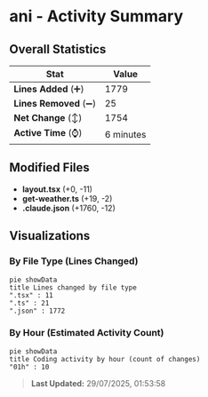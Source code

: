 # ani - Activity Summary 

## Overall Statistics

| Stat                   | Value                                                             |
| ---------------------- | ----------------------------------------------------------------- |
| **Lines Added** (➕)   | 1779                                          |
| **Lines Removed** (➖) | 25                                        |
| **Net Change** (↕)    | 1754                |
| **Active Time** (⌚)   | 6 minutes |


## Modified Files
- **layout.tsx** (+0, -11)
- **get-weather.ts** (+19, -2)
- **.claude.json** (+1760, -12)

## Visualizations

### By File Type (Lines Changed)

```mermaid
pie showData
title Lines changed by file type
".tsx" : 11
".ts" : 21
".json" : 1772
```

### By Hour (Estimated Activity Count)

```mermaid
pie showData
title Coding activity by hour (count of changes)
"01h" : 10
```


> **Last Updated:** 29/07/2025, 01:53:58